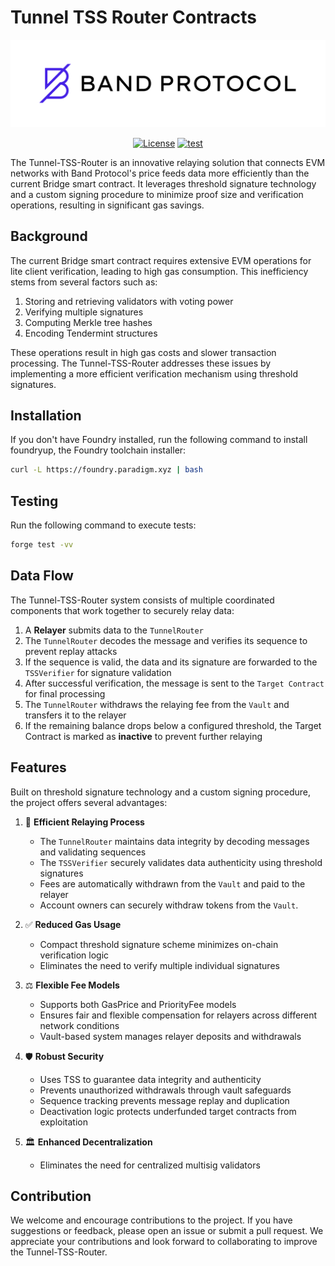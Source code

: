 # Tunnel TSS Router Contracts

<div align="center">

![logo](docs/static/img/logo.svg)

[![License](https://img.shields.io/badge/License-Apache_2.0-blue.svg)](https://opensource.org/licenses/Apache-2.0)
[![test](https://github.com/bandprotocol/tunnel-tss-router-contracts/actions/workflows/test.yml/badge.svg)](https://github.com/bandprotocol/tunnel-tss-router-contracts/actions/workflows/test.yml)

</div>

The Tunnel-TSS-Router is an innovative relaying solution that connects EVM networks with Band Protocol's price feeds data more efficiently than the current Bridge smart contract. It leverages threshold signature technology and a custom signing procedure to minimize proof size and verification operations, resulting in significant gas savings.

## Background
The current Bridge smart contract requires extensive EVM operations for lite client verification, leading to high gas consumption. This inefficiency stems from several factors such as:

1. Storing and retrieving validators with voting power
2. Verifying multiple signatures
3. Computing Merkle tree hashes
4. Encoding Tendermint structures

These operations result in high gas costs and slower transaction processing. The Tunnel-TSS-Router addresses these issues by implementing a more efficient verification mechanism using threshold signatures.

## Installation
If you don't have Foundry installed, run the following command to install foundryup, the Foundry toolchain installer:
```sh
curl -L https://foundry.paradigm.xyz | bash
```

## Testing
Run the following command to execute tests:
```sh
forge test -vv
```

## Data Flow
The Tunnel-TSS-Router system consists of multiple coordinated components that work together to securely relay data:

1. A **Relayer** submits data to the `TunnelRouter`
2. The `TunnelRouter` decodes the message and verifies its sequence to prevent replay attacks
3. If the sequence is valid, the data and its signature are forwarded to the `TSSVerifier` for signature validation
4. After successful verification, the message is sent to the `Target Contract` for final processing
5. The `TunnelRouter` withdraws the relaying fee from the `Vault` and transfers it to the relayer
6. If the remaining balance drops below a configured threshold, the Target Contract is marked as **inactive** to prevent further relaying

## Features
Built on threshold signature technology and a custom signing procedure, the project offers several advantages:

1. 🔁 **Efficient Relaying Process**
    - The `TunnelRouter` maintains data integrity by decoding messages and validating sequences
    - The `TSSVerifier` securely validates data authenticity using threshold signatures
    - Fees are automatically withdrawn from the `Vault` and paid to the relayer
    - Account owners can securely withdraw tokens from the `Vault`.

2. ✅ **Reduced Gas Usage**
    - Compact threshold signature scheme minimizes on-chain verification logic
    - Eliminates the need to verify multiple individual signatures

3. ⚖️ **Flexible Fee Models**
    - Supports both GasPrice and PriorityFee models
    - Ensures fair and flexible compensation for relayers across different network conditions
    - Vault-based system manages relayer deposits and withdrawals

4. 🛡️ **Robust Security**
    - Uses TSS to guarantee data integrity and authenticity
    - Prevents unauthorized withdrawals through vault safeguards
    - Sequence tracking prevents message replay and duplication
    - Deactivation logic protects underfunded target contracts from exploitation

5. 🏛️ **Enhanced Decentralization**
    - Eliminates the need for centralized multisig validators

## Contribution
We welcome and encourage contributions to the project. If you have suggestions or feedback, please open an issue or submit a pull request. We appreciate your contributions and look forward to collaborating to improve the Tunnel-TSS-Router.
